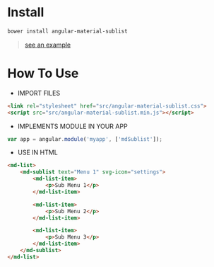 # Install
```bash
bower install angular-material-sublist
```

> [see an example](https://buster95.github.io/angular-material-sublist/ "Angular Material Sublist Example")

# How To Use

* IMPORT FILES

```html
<link rel="stylesheet" href="src/angular-material-sublist.css">
<script src="src/angular-material-sublist.min.js"></script>
```

* IMPLEMENTS MODULE IN YOUR APP
```javascript
var app = angular.module('myapp', ['mdSublist']);
```

* USE IN HTML
```html
<md-list>
    <md-sublist text="Menu 1" svg-icon="settings">
        <md-list-item>
            <p>Sub Menu 1</p>
        </md-list-item>

        <md-list-item>
            <p>Sub Menu 2</p>
        </md-list-item>

        <md-list-item>
            <p>Sub Menu 3</p>
        </md-list-item>
    </md-sublist>
</md-list>
```